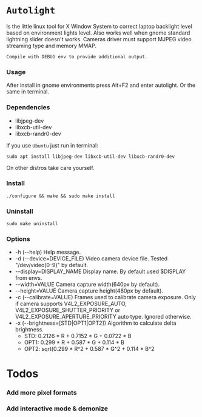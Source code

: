 # `Autolight`
Is the little linux tool for X Window System to correct laptop backlight level based on environment lights level.
Also works well when gnome standard lightning slider doesn't works.
Cameras driver must support MJPEG video streaming type and memory MMAP.

```Compile with DEBUG env to provide additional output.```

### Usage
After install in gnome environments press Alt+F2 and enter autolight. Or the same in terminal.

### Dependencies
- libjpeg-dev
- libxcb-util-dev
- libxcb-randr0-dev

If you use `Ubuntu` just run in terminal:
```
sudo apt install libjpeg-dev libxcb-util-dev libxcb-randr0-dev
```
On other distros take care yourself.

### Install
```
./configure && make && sudo make install
```

### Uninstall
```
sudo make uninstall
```

### Options
- -h (--help) Help message.
- -d (--device=DEVICE_FILE) Video camera device file. Tested "/dev/video(0-9)" by default.
- --display=DISPLAY_NAME Display name. By default used $DISPLAY from envs.
- --width=VALUE Camera capture width(640px by default).
- --height=VALUE Camera capture height(480px by default).
- -c (--calibrate=VALUE) Frames used to calibrate camera exposure. Only if camera supports V4L2_EXPOSURE_AUTO, V4L2_EXPOSURE_SHUTTER_PRIORITY or V4L2_EXPOSURE_APERTURE_PRIORITY auto type. Ignored otherwise.
- -x (--brightness=[STD|OPT1|OPT2]) Algorithm to calculate delta brightness.
    - STD: 0.2126 * R + 0.7152 * G + 0.0722 * B
    - OPT1: 0.299 * R + 0.587 * G + 0.114 * B
    - OPT2: sqrt(0.299 * R^2 + 0.587 * G^2 + 0.114 * B^2

# Todos
### Add more pixel formats
### Add interactive mode & demonize
